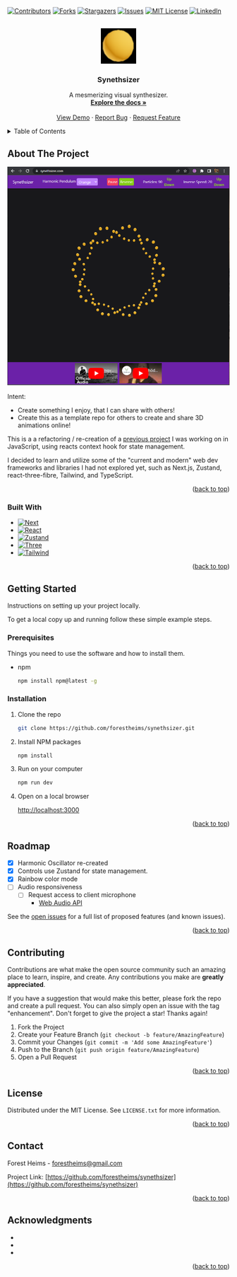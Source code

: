 <!-- Improved compatibility of back to top link: See: https://github.com/othneildrew/Best-README-Template/pull/73 -->

<a name="readme-top"></a>

<!--
*** Thanks for checking out the Best-README-Template. If you have a suggestion
*** that would make this better, please fork the repo and create a pull request
*** or simply open an issue with the tag "enhancement".
*** Don't forget to give the project a star!
*** Thanks again! Now go create something AMAZING! :D
-->

<!-- PROJECT SHIELDS -->
<!--
*** I'm using markdown "reference style" links for readability.
*** Reference links are enclosed in brackets [ ] instead of parentheses ( ).
*** See the bottom of this document for the declaration of the reference variables
*** for contributors-url, forks-url, etc. This is an optional, concise syntax you may use.
*** https://www.markdownguide.org/basic-syntax/#reference-style-links
-->

[![Contributors][contributors-shield]][contributors-url]
[![Forks][forks-shield]][forks-url]
[![Stargazers][stars-shield]][stars-url]
[![Issues][issues-shield]][issues-url]
[![MIT License][license-shield]][license-url]
[![LinkedIn][linkedin-shield]][linkedin-url]

<!-- PROJECT LOGO -->
<br />
<div align="center">
  <a href="https://github.com/forestheims/synethsizer">
    <img src="public/icons/share.png" alt="Logo" width="80" height="80">
  </a>

<h3 align="center">Synethsizer</h3>

  <p align="center">
    A mesmerizing visual synthesizer.
    <br />
    <a href="https://github.com/forestheims/synethsizer"><strong>Explore the docs »</strong></a>
    <br />
    <br />
    <a href="https://github.com/forestheims/synethsizer">View Demo</a>
    ·
    <a href="https://github.com/forestheims/synethsizer/issues">Report Bug</a>
    ·
    <a href="https://github.com/forestheims/synethsizer/issues">Request Feature</a>
  </p>
</div>

<!-- TABLE OF CONTENTS -->
<details>
  <summary>Table of Contents</summary>
  <ol>
    <li>
      <a href="#about-the-project">About The Project</a>
      <ul>
        <li><a href="#built-with">Built With</a></li>
      </ul>
    </li>
    <li>
      <a href="#getting-started">Getting Started</a>
      <ul>
        <li><a href="#prerequisites">Prerequisites</a></li>
        <li><a href="#installation">Installation</a></li>
      </ul>
    </li>
    <li><a href="#usage">Usage</a></li>
    <li><a href="#roadmap">Roadmap</a></li>
    <li><a href="#contributing">Contributing</a></li>
    <li><a href="#license">License</a></li>
    <li><a href="#contact">Contact</a></li>
    <li><a href="#acknowledgments">Acknowledgments</a></li>
  </ol>
</details>

<!-- ABOUT THE PROJECT -->

## About The Project

[![Product Name Screen Shot][product-screenshot]](https://synethsizer.com)

Intent:

- Create something I enjoy, that I can share with others!
- Create this as a template repo for others to create and share 3D animations online!

This is a a refactoring / re-creation of a [previous project](https://github.com/forestheims/synethsizer-prev) I was working on in JavaScript, using reacts context hook for state management.

I decided to learn and utilize some of the "current and modern" web dev frameworks and libraries I had not explored yet, such as Next.js, Zustand, react-three-fibre, Tailwind, and TypeScript.

<p align="right">(<a href="#readme-top">back to top</a>)</p>

### Built With

- [![Next][Next.js]][Next-url]
- [![React][React.js]][React-url]
- [![Zustand][Zustand]][Zustand-url]
- [![Three][Three.js]][Three-url]
- [![Tailwind][Tailwind.js]][Tailwind-url]

<p align="right">(<a href="#readme-top">back to top</a>)</p>

<!-- GETTING STARTED -->

## Getting Started

Instructions on setting up your project locally.

To get a local copy up and running follow these simple example steps.

### Prerequisites

Things you need to use the software and how to install them.

- npm
  ```sh
  npm install npm@latest -g
  ```

### Installation

1. Clone the repo
   ```sh
   git clone https://github.com/forestheims/synethsizer.git
   ```
2. Install NPM packages
   ```sh
   npm install
   ```
3. Run on your computer
   ```sh
   npm run dev
   ```
4. Open on a local browser

   [http://localhost:3000](http://localhost:3000)

   <!-- 3. Enter your API in `config.js`
      ```js
      const API_KEY = 'ENTER YOUR API'
      ``` -->

<p align="right">(<a href="#readme-top">back to top</a>)</p>

<!-- USAGE EXAMPLES -->
<!--
## Usage

Use this space to show useful examples of how a project can be used. Additional screenshots, code examples and demos work well in this space. You may also link to more resources.

_For more examples, please refer to the [Documentation](https://example.com)_

<p align="right">(<a href="#readme-top">back to top</a>)</p> -->

<!-- ROADMAP -->

## Roadmap

- [x] Harmonic Oscillator re-created
- [x] Controls use Zustand for state management.
- [x] Rainbow color mode
- [ ] Audio responsiveness
  - [ ] Request access to client microphone
    - [Web Audio API](https://developer.mozilla.org/en-US/docs/Web/API/Web_Audio_API/Visualizations_with_Web_Audio_API)

See the [open issues](https://github.com/forestheims/synethsizer/issues) for a full list of proposed features (and known issues).

<p align="right">(<a href="#readme-top">back to top</a>)</p>

<!-- CONTRIBUTING -->

## Contributing

Contributions are what make the open source community such an amazing place to learn, inspire, and create. Any contributions you make are **greatly appreciated**.

If you have a suggestion that would make this better, please fork the repo and create a pull request. You can also simply open an issue with the tag "enhancement".
Don't forget to give the project a star! Thanks again!

1. Fork the Project
2. Create your Feature Branch (`git checkout -b feature/AmazingFeature`)
3. Commit your Changes (`git commit -m 'Add some AmazingFeature'`)
4. Push to the Branch (`git push origin feature/AmazingFeature`)
5. Open a Pull Request

<p align="right">(<a href="#readme-top">back to top</a>)</p>

<!-- LICENSE -->

## License

Distributed under the MIT License. See `LICENSE.txt` for more information.

<p align="right">(<a href="#readme-top">back to top</a>)</p>

<!-- CONTACT -->

## Contact

Forest Heims - forestheims@gmail.com

Project Link: [https://github.com/forestheims/synethsizer](https://github.com/forestheims/synethsizer)

<p align="right">(<a href="#readme-top">back to top</a>)</p>

<!-- ACKNOWLEDGMENTS -->

## Acknowledgments

- []()
- []()
- []()

<p align="right">(<a href="#readme-top">back to top</a>)</p>

<!-- MARKDOWN LINKS & IMAGES -->
<!-- https://www.markdownguide.org/basic-syntax/#reference-style-links -->

[contributors-shield]: https://img.shields.io/github/contributors/forestheims/synethsizer.svg?style=for-the-badge
[contributors-url]: https://github.com/forestheims/synethsizer/graphs/contributors
[forks-shield]: https://img.shields.io/github/forks/forestheims/synethsizer.svg?style=for-the-badge
[forks-url]: https://github.com/forestheims/synethsizer/network/members
[stars-shield]: https://img.shields.io/github/stars/forestheims/synethsizer.svg?style=for-the-badge
[stars-url]: https://github.com/forestheims/synethsizer/stargazers
[issues-shield]: https://img.shields.io/github/issues/forestheims/synethsizer.svg?style=for-the-badge
[issues-url]: https://github.com/forestheims/synethsizer/issues
[license-shield]: https://img.shields.io/github/license/forestheims/synethsizer.svg?style=for-the-badge
[license-url]: https://github.com/forestheims/synethsizer/blob/master/LICENSE.txt
[linkedin-shield]: https://img.shields.io/badge/-LinkedIn-black.svg?style=for-the-badge&logo=linkedin&colorB=555
[linkedin-url]: https://linkedin.com/in/forestheims
[product-screenshot]: public/img/synethsizer_front.PNG
[Next.js]: https://img.shields.io/badge/next.js-000000?style=for-the-badge&logo=nextdotjs&logoColor=white
[Next-url]: https://nextjs.org/
[React.js]: https://img.shields.io/badge/React-20232A?style=for-the-badge&logo=react&logoColor=61DAFB
[React-url]: https://reactjs.org/
[Zustand]: https://img.shields.io/badge/React-20232A?style=for-the-badge&logo=react&logoColor=61DAFB
[Zustand-url]: https://github.com/pmndrs/zustand
[Tailwind.js]: https://img.shields.io/badge/React-20232A?style=for-the-badge&logo=react&logoColor=61DAFB
[Tailwind-url]: https://tailwindcss.com/
[Three.js]: https://img.shields.io/badge/React-20232A?style=for-the-badge&logo=react&logoColor=61DAFB
[Three-url]: https://threejs.org/
